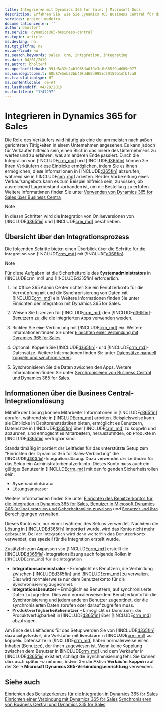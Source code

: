 ```yaml
---
title: Integrieren mit Dynamics 365 for Sales | Microsoft Docs
description: Erfahren Sie, wie Sie Dynamics 365 Business Central für die Integration mit Dynamics 365 for Sales vorbereiten.
services: project-madeira
documentationcenter: ''
author: bholtorf
ms.service: dynamics365-business-central
ms.topic: article
ms.devlang: na
ms.tgt_pltfrm: na
ms.workload: na
ms.search.keywords: sales, crm, integration, integrating
ms.date: 04/01/2019
ms.author: bholtorf
ms.openlocfilehash: 991d8432c24b1963da019e3c8b665f9ad009d077
ms.sourcegitcommit: 60b87e5eb32bb408dd65b9855c29159b1dfbfca8
ms.translationtype: HT
ms.contentlocale: de-AT
ms.lasthandoff: 04/29/2019
ms.locfileid: "1247297"
---
```

# <a name="integrating-with-dynamics-365-for-sales"></a>Integrieren in Dynamics 365 for Sales
Die Rolle des Verkäufers wird häufig als eine der am meisten nach außen gerichteten Tätigkeiten in einem Unternehmen angesehen. Es kann jedoch für Verkäufer hilfreich sein, einen Blick in das Innere des Unternehmens zu werfen und zu erfahren, was am anderen Ende passiert. Durch die Integration von [!INCLUDE[crm_md](includes/crm_md.md)] und [!INCLUDE[d365fin](includes/d365fin_md.md)] können Sie Ihren Verkäufern diese Einblicke ermöglichen, indem Sie es ihnen ermöglichen, diese Informationen in [!INCLUDE[d365fin](includes/d365fin_md.md)] abzurufen, während sie in [!INCLUDE[crm_md](includes/crm_md.md)] arbeiten. Bei der Vorbereitung eines Verkaufsangebots kann es zum Beispiel hilfreich sein, zu wissen, ob ausreichend Lagerbestand vorhanden ist, um die Bestellung zu erfüllen. Weitere Informationen finden Sie unter [Verwenden von Dynamics 365 for Sales über Business Central](marketing-integrate-dynamicscrm.md).

> [!Note]
> In diesen Schritten wird die Integration von Onlineversionen von [!INCLUDE[d365fin](includes/d365fin_md.md)] und [!INCLUDE[crm_md](includes/crm_md.md)] beschrieben.

<!--## Software Requirements
You must have an Office 365 subscription, and both [!INCLUDE[crm_md](includes/crm_md.md)] and [!INCLUDE[d365fin](includes/d365fin_md.md)] must be part of the same organization.  -->

## <a name="overview-of-the-integration-process"></a>Übersicht über den Integrationsprozess
Die folgenden Schritte bieten einen Überblick über die Schritte für die Integration von [!INCLUDE[crm_md](includes/crm_md.md)] mit [!INCLUDE[d365fin](includes/d365fin_md.md)].

> [!Note]  
> Für diese Aufgaben ist die Sicherheitsrolle des **Systemadministrators** in [!INCLUDE[crm_md](includes/crm_md.md)] und [!INCLUDE[d365fin](includes/d365fin_md.md)] erforderlich.  

1. Im Office 365 Admin Center richten Sie ein Benutzerkonto für die Verknüpfung mit und die Synchronisierung von Daten mit [!INCLUDE[crm_md](includes/crm_md.md)] ein. Weitere Informationen finden Sie unter [Einrichten der Integration mit Dynamics 365 for Sales](admin-setting-up-integration-with-dynamics-sales.md).

2. Weisen Sie Lizenzen für [!INCLUDE[crm_md](includes/crm_md.md)] den [!INCLUDE[d365fin](includes/d365fin_md.md)]-Benutzern zu, die die integrierten Apps verwenden werden.

3. Richten Sie eine Verbindung mit [!INCLUDE[crm_md](includes/crm_md.md)] ein. Weitere Informationen finden Sie unter [Einrichten einer Verbindung mit Dynamics 365 for Sales](admin-how-to-set-up-a-dynamics-crm-connection.md).  

4. Optional: Koppeln Sie [!INCLUDE[d365fin](includes/d365fin_md.md)]- und [!INCLUDE[crm_md](includes/crm_md.md)]-Datensätze. Weitere Informationen finden Sie unter [Datensätze manuell koppeln und synchronisieren](admin-how-to-couple-and-synchronize-records-manually.md).

5. Synchronisieren Sie die Daten zwischen den Apps. Weitere Informationen finden Sie unter [Synchronisieren von Business Central und Dynamics 365 for Sales](admin-synchronizing-business-central-and-sales.md).  

## <a name="about-the-business-central-integration-solution"></a>Informationen über die Business Central-Integrationslösung
Mithilfe der Lösung können Mitarbeiter Informationen in [!INCLUDE[d365fin](includes/d365fin_md.md)] abrufen, während sie in [!INCLUDE[crm_md](includes/crm_md.md)] arbeiten. Beispielsweise kann sie Einblicke in Debitorenstatistiken bieten, ermöglicht es Benutzern, Datensätze in [!INCLUDE[d365fin](includes/d365fin_md.md)] über [!INCLUDE[crm_md](includes/crm_md.md)] zu koppeln und abzurufen, und ermöglicht es Mitarbeitern, herauszufinden, ob Produkte in [!INCLUDE[d365fin](includes/d365fin_md.md)] verfügbar sind.

Standardmäßig importiert der Leitfaden für das unterstützte Setup zum "Einrichten der Dynamics 365 for Sales-Verbindung" die [!INCLUDE[d365fin](includes/d365fin_md.md)]-Integrationslösung. Dazu verwendet der Leitfaden für das Setup ein Administratorbenutzerkonto. Dieses Konto muss auch ein gültiger Benutzer in [!INCLUDE[crm_md](includes/crm_md.md)] mit den folgenden Sicherheitsrollen sein:

* Systemadministrator  
* Lösungsanpasser  

Weitere Informationen finden Sie unter [Einrichten des Benutzerkontos für die Integration in Dynamics 365 for Sales](admin-setting-up-integration-with-dynamics-sales.md), [Benutzer in Microsoft Dynamics 365 (online) erstellen und Sicherheitsrollen zuweisen](/dynamics365/customer-engagement/admin/create-users-assign-online-security-roles.md) und [Benutzer und ihre Berechtigungen verwalten](ui-how-users-permissions.md).  

Dieses Konto wird nur einmal während des Setups verwendet. Nachdem die Lösung in [!INCLUDE[d365fin](includes/d365fin_md.md)] importiert wurde, wird das Konto nicht mehr gebraucht. Bei der Integration wird dann weiterhin das Benutzerkonto verwendet, das speziell für die Integration erstellt wurde.

Zusätzlich zum Anpassen von [!INCLUDE[crm_md](includes/crm_md.md)] erstellt die [!INCLUDE[d365fin](includes/d365fin_md.md)]-Integrationslösung auch folgende Rollen in [!INCLUDE[crm_md](includes/crm_md.md)] für die Integration:

* **Integrationsadministrator** – Ermöglicht es Benutzern, die Verbindung zwischen [!INCLUDE[d365fin](includes/d365fin_md.md)] und [!INCLUDE[crm_md](includes/crm_md.md)] zu verwalten. Dies wird normalerweise nur dem Benutzerkonto für die Synchronisierung zugeordnet.  
* **Integrationsbenutzer** – Ermöglicht es Benutzern, auf synchronisierte Daten zuzugreifen. Dies wird normalerweise dem Benutzerkonto für die Synchronisierung und jedem anderen Benutzer zugeordnet, der die synchronisierten Daten abrufen oder darauf zugreifen muss.
* **Produktverfügbarkeitsbenutzer** – Ermöglicht es Benutzern, die Produktverfügbarkeit in [!INCLUDE[d365fin](includes/d365fin_md.md)] über [!INCLUDE[crm_md](includes/crm_md.md)] abzufragen.

Am Ende des Leitfadens für das Setup werden Sie von [!INCLUDE[d365fin](includes/d365fin_md.md)] dazu aufgefordert, die Verkäufer mit Benutzern in [!INCLUDE[crm_md](includes/crm_md.md)] zu koppeln. Datensätze in [!INCLUDE[crm_md](includes/crm_md.md)] haben normalerweise einen Inhaber (Benutzer), der ihnen zugewiesen ist. Wenn keine Kopplung zwischen dem Benutzer in [!INCLUDE[crm_md](includes/crm_md.md)] und dem Verkäufer in [!INCLUDE[d365fin](includes/d365fin_md.md)] existiert, schlägt die Synchronisierung fehl. Sie können dies auch später vornehmen, indem Sie die Aktion **Verkäufer koppeln** auf der Seite **Microsoft Dynamics 365-Verbindungseinrichtung** verwenden.

## <a name="see-also"></a>Siehe auch  
[Einrichten des Benutzerkontos für die Integration in Dynamics 365 for Sales](admin-setting-up-integration-with-dynamics-sales.md)  
[Einrichten einer Verbindung mit Dynamics 365 for Sales](admin-how-to-set-up-a-dynamics-crm-connection.md)
[Synchronisieren von Business Central und Dynamics 365 for Sales](admin-synchronizing-business-central-and-sales.md)
